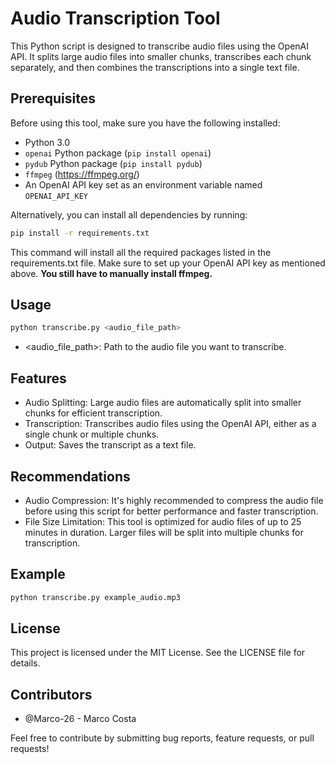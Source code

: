 # Audio Transcription Tool

This Python script is designed to transcribe audio files using the OpenAI API. It splits large audio files into smaller chunks, transcribes each chunk separately, and then combines the transcriptions into a single text file.

## Prerequisites

Before using this tool, make sure you have the following installed:

- Python 3.0
- `openai` Python package (`pip install openai`)
- `pydub` Python package (`pip install pydub`)
- `ffmpeg` (https://ffmpeg.org/)
- An OpenAI API key set as an environment variable named `OPENAI_API_KEY`

Alternatively, you can install all dependencies by running:

```bash
pip install -r requirements.txt
```
This command will install all the required packages listed in the requirements.txt file. Make sure to set up your OpenAI API key as mentioned above. **You still have to manually install ffmpeg.**

## Usage

```bash
python transcribe.py <audio_file_path>
```
- <audio_file_path>: Path to the audio file you want to transcribe.

## Features

- Audio Splitting: Large audio files are automatically split into smaller chunks for efficient transcription.
- Transcription: Transcribes audio files using the OpenAI API, either as a single chunk or multiple chunks.
- Output: Saves the transcript as a text file.

## Recommendations

- Audio Compression: It's highly recommended to compress the audio file before using this script for better performance and faster transcription.
- File Size Limitation: This tool is optimized for audio files of up to 25 minutes in duration. Larger files will be split into multiple chunks for transcription.

## Example

``` bash
python transcribe.py example_audio.mp3
```

## License
This project is licensed under the MIT License. See the LICENSE file for details.

## Contributors
- @Marco-26 - Marco Costa

Feel free to contribute by submitting bug reports, feature requests, or pull requests!


